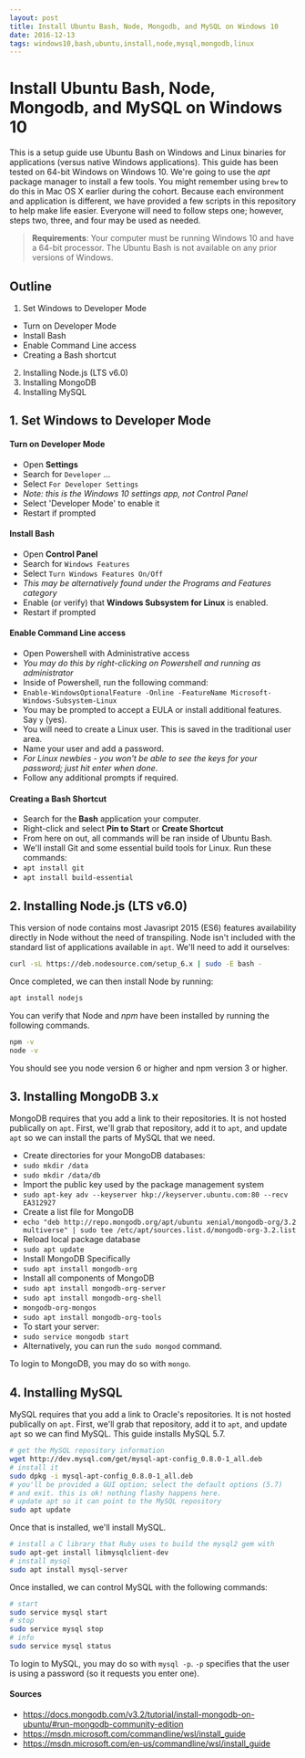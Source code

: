 ```yaml
---
layout: post
title: Install Ubuntu Bash, Node, Mongodb, and MySQL on Windows 10
date: 2016-12-13
tags: windows10,bash,ubuntu,install,node,mysql,mongodb,linux
---
```


# Install Ubuntu Bash, Node, Mongodb, and MySQL on Windows 10

This is a setup guide use Ubuntu Bash on Windows and Linux binaries for applications (versus native Windows applications). This guide has been tested on 64-bit Windows on Windows 10. We're going to use the _apt_ package manager to install a few tools. You might remember using `brew` to do this in Mac OS X earlier during the cohort. Because each environment and application is different, we have provided a few scripts in this repository to help make life easier. Everyone will need to follow steps one; however, steps two, three, and four may be used as needed.

> **Requirements**: Your computer must be running Windows 10 and have a 64-bit processor. The Ubuntu Bash is not available on any prior versions of Windows. 

## Outline

1. Set Windows to Developer Mode
  - Turn on Developer Mode
  - Install Bash
  - Enable Command Line access
  - Creating a Bash shortcut
2. Installing Node.js (LTS v6.0)
3. Installing MongoDB
4. Installing MySQL

## 1. Set Windows to Developer Mode

#### Turn on Developer Mode

* Open **Settings** 
* Search for `Developer` ...
* Select `For Developer Settings`
* _Note: this is the Windows 10 settings app, not Control Panel_
* Select 'Developer Mode' to enable it
* Restart if prompted

#### Install Bash

* Open **Control Panel**
* Search for `Windows Features`
* Select `Turn Windows Features On/Off`
* _This may be alternatively found under the Programs and Features category_
* Enable (or verify) that **Windows Subsystem for Linux** is enabled.
* Restart if prompted

#### Enable Command Line access

* Open Powershell with Administrative access
* _You may do this by right-clicking on Powershell and running as administrator_
* Inside of Powershell, run the following command:
* `Enable-WindowsOptionalFeature -Online -FeatureName Microsoft-Windows-Subsystem-Linux`
* You may be prompted to accept a EULA or install additional features. Say `y` (yes).
* You will need to create a Linux user. This is saved in the traditional user area.
* Name your user and add a password.
* _For Linux newbies - you won't be able to see the keys for your password; just hit enter when done_.
* Follow any additional prompts if required.

#### Creating a Bash Shortcut

* Search for the **Bash** application your computer.
* Right-click and select **Pin to Start** or **Create Shortcut**
*  From here on out, all commands will be ran inside of Ubuntu Bash.
* We'll install Git and some essential build tools for Linux. Run these commands:
* `apt install git`
* `apt install build-essential`

## 2. Installing Node.js (LTS v6.0)

This version of node contains most Javasript 2015 (ES6) features availability directly in Node without the need of transpiling. Node isn't included with the standard list of applications available in `apt`. We'll need to add it ourselves:

```bash
curl -sL https://deb.nodesource.com/setup_6.x | sudo -E bash -
```

Once completed, we can then install Node by running:

```bash
apt install nodejs
```

You can verify that Node and _npm_ have been installed by running the following commands.

```bash
npm -v
node -v
```

You should see you node version 6 or higher and npm version 3 or higher.

## 3. Installing MongoDB 3.x

MongoDB requires that you add a link to their repositories. It is not hosted publically on `apt`. First, we'll grab that repository, add it to `apt`, and update `apt` so we can install the parts of MySQL that we need.


* Create directories for your MongoDB databases:
* `sudo mkdir /data`
* `sudo mkdir /data/db`
* Import the public key used by the package management system
* `sudo apt-key adv --keyserver hkp://keyserver.ubuntu.com:80 --recv EA312927`
* Create a list file for MongoDB
* `echo "deb http://repo.mongodb.org/apt/ubuntu xenial/mongodb-org/3.2 multiverse" | sudo tee /etc/apt/sources.list.d/mongodb-org-3.2.list`
* Reload local package database
* `sudo apt update`
* Install MongoDB Specifically
* `sudo apt install mongodb-org`
* Install all components of MongoDB
* `sudo apt install mongodb-org-server`
* `sudo apt install mongodb-org-shell`
* `mongodb-org-mongos`
* `sudo apt install mongodb-org-tools`
* To start your server:
* `sudo service mongodb start`
* Alternatively, you can run the `sudo mongod` command.

To login to MongoDB, you may do so with `mongo`. 

## 4. Installing MySQL

MySQL requires that you add a link to Oracle's repositories. It is not hosted publically on `apt`. First, we'll grab that repository, add it to `apt`, and update `apt` so we can find MySQL. This guide installs MySQL 5.7.

```bash
# get the MySQL repository information
wget http://dev.mysql.com/get/mysql-apt-config_0.8.0-1_all.deb
# install it
sudo dpkg -i mysql-apt-config_0.8.0-1_all.deb
# you'll be provided a GUI option; select the default options (5.7)
# and exit. this is ok! nothing flashy happens here.
# update apt so it can point to the MySQL repository
sudo apt update
```

Once that is installed, we'll install MySQL.

```bash
# install a C library that Ruby uses to build the mysql2 gem with
sudo apt-get install libmysqlclient-dev
# install mysql
sudo apt install mysql-server
```

Once installed, we can control MySQL with the following commands:

```bash
# start
sudo service mysql start
# stop
sudo service mysql stop
# info
sudo service mysql status
```

To login to MySQL, you may do so with `mysql -p`. `-p` specifies that the user is using a password (so it requests you enter one). 

#### Sources

* https://docs.mongodb.com/v3.2/tutorial/install-mongodb-on-ubuntu/#run-mongodb-community-edition
* https://msdn.microsoft.com/commandline/wsl/install_guide
* https://msdn.microsoft.com/en-us/commandline/wsl/install_guide
